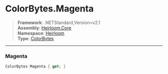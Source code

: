# ColorBytes.Magenta

> **Framework**: .NETStandard,Version=v2.1  
> **Assembly**: [Heirloom.Core][0]  
> **Namespace**: [Heirloom][0]  
> **Type**: [ColorBytes][1]  

--------------------------------------------------------------------------------

### Magenta

```cs
ColorBytes Magenta { get; }
```

[0]: ../Heirloom.Core.md
[1]: Heirloom.ColorBytes.md
